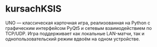# kursachKSIS
UNO — классическая карточная игра, реализованная на Python с графическим интерфейсом PyQt5 и сетевым взаимодействием по TCP/UDP. Игра поддерживает как локальные LAN-матчи, так и однопользовательский режим вдвоём на одном устройстве.
